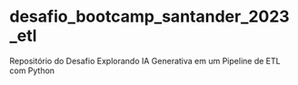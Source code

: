 # desafio_bootcamp_santander_2023_etl
Repositório do Desafio Explorando IA Generativa em um Pipeline de ETL com Python
